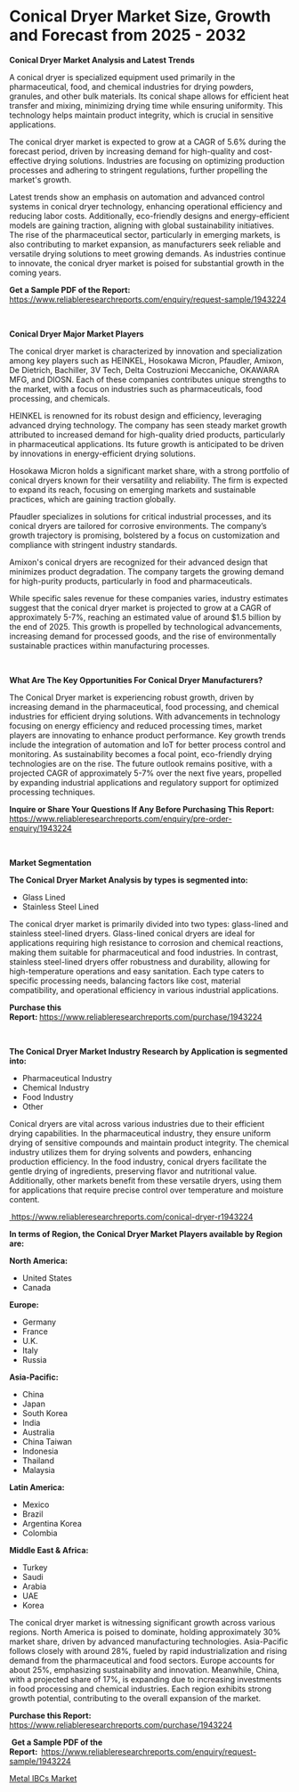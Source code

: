<p><h1>Conical Dryer Market Size, Growth and Forecast from 2025 - 2032</h1></p><p><strong>Conical Dryer Market Analysis and Latest Trends</strong></p>
<p><p>A conical dryer is specialized equipment used primarily in the pharmaceutical, food, and chemical industries for drying powders, granules, and other bulk materials. Its conical shape allows for efficient heat transfer and mixing, minimizing drying time while ensuring uniformity. This technology helps maintain product integrity, which is crucial in sensitive applications.</p><p>The conical dryer market is expected to grow at a CAGR of 5.6% during the forecast period, driven by increasing demand for high-quality and cost-effective drying solutions. Industries are focusing on optimizing production processes and adhering to stringent regulations, further propelling the market's growth. </p><p>Latest trends show an emphasis on automation and advanced control systems in conical dryer technology, enhancing operational efficiency and reducing labor costs. Additionally, eco-friendly designs and energy-efficient models are gaining traction, aligning with global sustainability initiatives. The rise of the pharmaceutical sector, particularly in emerging markets, is also contributing to market expansion, as manufacturers seek reliable and versatile drying solutions to meet growing demands. As industries continue to innovate, the conical dryer market is poised for substantial growth in the coming years.</p></p>
<p><strong>Get a Sample PDF of the Report:&nbsp;</strong> <a href="https://www.reliableresearchreports.com/enquiry/request-sample/1943224?utm_campaign=2567&utm_medium=2&utm_source=Github&utm_content=ia&utm_term=20022025&utm_id=conical-dryer">https://www.reliableresearchreports.com/enquiry/request-sample/1943224</a></p>
<p>&nbsp;</p>
<p><strong>Conical Dryer Major Market Players</strong></p>
<p><p>The conical dryer market is characterized by innovation and specialization among key players such as HEINKEL, Hosokawa Micron, Pfaudler, Amixon, De Dietrich, Bachiller, 3V Tech, Delta Costruzioni Meccaniche, OKAWARA MFG, and DIOSN. Each of these companies contributes unique strengths to the market, with a focus on industries such as pharmaceuticals, food processing, and chemicals.</p><p>HEINKEL is renowned for its robust design and efficiency, leveraging advanced drying technology. The company has seen steady market growth attributed to increased demand for high-quality dried products, particularly in pharmaceutical applications. Its future growth is anticipated to be driven by innovations in energy-efficient drying solutions.</p><p>Hosokawa Micron holds a significant market share, with a strong portfolio of conical dryers known for their versatility and reliability. The firm is expected to expand its reach, focusing on emerging markets and sustainable practices, which are gaining traction globally.</p><p>Pfaudler specializes in solutions for critical industrial processes, and its conical dryers are tailored for corrosive environments. The company’s growth trajectory is promising, bolstered by a focus on customization and compliance with stringent industry standards.</p><p>Amixon's conical dryers are recognized for their advanced design that minimizes product degradation. The company targets the growing demand for high-purity products, particularly in food and pharmaceuticals.</p><p>While specific sales revenue for these companies varies, industry estimates suggest that the conical dryer market is projected to grow at a CAGR of approximately 5-7%, reaching an estimated value of around $1.5 billion by the end of 2025. This growth is propelled by technological advancements, increasing demand for processed goods, and the rise of environmentally sustainable practices within manufacturing processes.</p></p>
<p>&nbsp;</p>
<p><strong>What Are The Key Opportunities For Conical Dryer Manufacturers?</strong></p>
<p><p>The Conical Dryer market is experiencing robust growth, driven by increasing demand in the pharmaceutical, food processing, and chemical industries for efficient drying solutions. With advancements in technology focusing on energy efficiency and reduced processing times, market players are innovating to enhance product performance. Key growth trends include the integration of automation and IoT for better process control and monitoring. As sustainability becomes a focal point, eco-friendly drying technologies are on the rise. The future outlook remains positive, with a projected CAGR of approximately 5-7% over the next five years, propelled by expanding industrial applications and regulatory support for optimized processing techniques.</p></p>
<p><strong>Inquire or Share Your Questions If Any Before Purchasing This Report:</strong> <a href="https://www.reliableresearchreports.com/enquiry/pre-order-enquiry/1943224?utm_campaign=2567&utm_medium=2&utm_source=Github&utm_content=ia&utm_term=20022025&utm_id=conical-dryer">https://www.reliableresearchreports.com/enquiry/pre-order-enquiry/1943224</a></p>
<p>&nbsp;</p>
<p><strong>Market Segmentation</strong></p>
<p><strong>The Conical Dryer Market Analysis by types is segmented into:</strong></p>
<p><ul><li>Glass Lined</li><li>Stainless Steel Lined</li></ul></p>
<p><p>The conical dryer market is primarily divided into two types: glass-lined and stainless steel-lined dryers. Glass-lined conical dryers are ideal for applications requiring high resistance to corrosion and chemical reactions, making them suitable for pharmaceutical and food industries. In contrast, stainless steel-lined dryers offer robustness and durability, allowing for high-temperature operations and easy sanitation. Each type caters to specific processing needs, balancing factors like cost, material compatibility, and operational efficiency in various industrial applications.</p></p>
<p><strong>Purchase this Report:&nbsp;</strong><a href="https://www.reliableresearchreports.com/purchase/1943224?utm_campaign=2567&utm_medium=2&utm_source=Github&utm_content=ia&utm_term=20022025&utm_id=conical-dryer">https://www.reliableresearchreports.com/purchase/1943224</a></p>
<p>&nbsp;</p>
<p><strong>The Conical Dryer Market Industry Research by Application is segmented into:</strong></p>
<p><ul><li>Pharmaceutical Industry</li><li>Chemical Industry</li><li>Food Industry</li><li>Other</li></ul></p>
<p><p>Conical dryers are vital across various industries due to their efficient drying capabilities. In the pharmaceutical industry, they ensure uniform drying of sensitive compounds and maintain product integrity. The chemical industry utilizes them for drying solvents and powders, enhancing production efficiency. In the food industry, conical dryers facilitate the gentle drying of ingredients, preserving flavor and nutritional value. Additionally, other markets benefit from these versatile dryers, using them for applications that require precise control over temperature and moisture content.</p></p>
<p><a href="https://www.reliableresearchreports.com/conical-dryer-r1943224?utm_campaign=2567&utm_medium=2&utm_source=Github&utm_content=ia&utm_term=20022025&utm_id=conical-dryer">&nbsp;https://www.reliableresearchreports.com/conical-dryer-r1943224</a></p>
<p><strong>In terms of Region, the Conical Dryer Market Players available by Region are:</strong></p>
<p>
    <p> <strong> North America: </strong>
        <ul>
            <li>United States</li>
            <li>Canada</li>
        </ul>
        </p> 
    <p> <strong> Europe: </strong>
        <ul>
            <li>Germany</li>
            <li>France</li>
            <li>U.K.</li>
            <li>Italy</li>
            <li>Russia</li>
        </ul>
        </p> 
    <p> <strong> Asia-Pacific: </strong>
        <ul>
            <li>China</li>
            <li>Japan</li>
            <li>South Korea</li>
            <li>India</li>
            <li>Australia</li>
            <li>China Taiwan</li>
            <li>Indonesia</li>
            <li>Thailand</li>
            <li>Malaysia</li>
        </ul>
        </p> 
    <p> <strong> Latin America: </strong>
        <ul>
            <li>Mexico</li>
            <li>Brazil</li>
            <li>Argentina Korea</li>
            <li>Colombia</li>
        </ul>
        </p> 
    <p> <strong> Middle East & Africa: </strong>
        <ul>
            <li>Turkey</li>
            <li>Saudi</li>
            <li>Arabia</li>
            <li>UAE</li>
            <li>Korea</li>
        </ul>
    </p>
    </p>
<p><p>The conical dryer market is witnessing significant growth across various regions. North America is poised to dominate, holding approximately 30% market share, driven by advanced manufacturing technologies. Asia-Pacific follows closely with around 28%, fueled by rapid industrialization and rising demand from the pharmaceutical and food sectors. Europe accounts for about 25%, emphasizing sustainability and innovation. Meanwhile, China, with a projected share of 17%, is expanding due to increasing investments in food processing and chemical industries. Each region exhibits strong growth potential, contributing to the overall expansion of the market.</p></p>
<p><strong>Purchase this Report: </strong><a href="https://www.reliableresearchreports.com/purchase/1943224?utm_campaign=2567&utm_medium=2&utm_source=Github&utm_content=ia&utm_term=20022025&utm_id=conical-dryer">https://www.reliableresearchreports.com/purchase/1943224</a></p>
<p>&nbsp;<strong>Get a Sample PDF of the Report:&nbsp;&nbsp;</strong><a href="https://www.reliableresearchreports.com/enquiry/request-sample/1943224?utm_campaign=2567&utm_medium=2&utm_source=Github&utm_content=ia&utm_term=20022025&utm_id=conical-dryer">https://www.reliableresearchreports.com/enquiry/request-sample/1943224</a></p>
<p><strong></strong></p>
<p><p><a href="https://github.com/semiensamuel72378/Market-Research-Report-List-1/blob/main/metal-ibcs-market.md?utm_campaign=2567&utm_medium=2&utm_source=Github&utm_content=ia&utm_term=20022025&utm_id=conical-dryer">Metal IBCs Market</a></p></p>